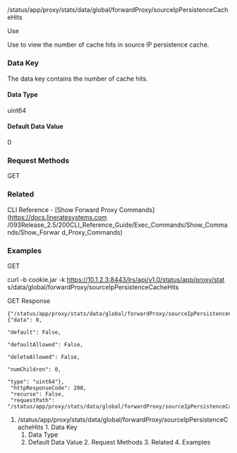 ##
/status/app/proxy/stats/data/global/forwardProxy/sourceIpPersistenceCacheHits

Use

Use to view the number of cache hits in source IP persistence cache.

### Data Key

The data key contains the number of cache hits.

#### Data Type

uint64

#### Default Data Value

0

### Request Methods

GET

### Related

CLI Reference - [Show Forward Proxy Commands](https://docs.lineratesystems.com
/093Release_2.5/200CLI_Reference_Guide/Exec_Commands/Show_Commands/Show_Forwar
d_Proxy_Commands)

### Examples

GET

curl -b cookie.jar -k https://10.1.2.3:8443/lrs/api/v1.0/status/app/proxy/stat
s/data/global/forwardProxy/sourceIpPersistenceCacheHits

GET Response

    
    {"/status/app/proxy/stats/data/global/forwardProxy/sourceIpPersistenceCacheHits": {"data": 0,
                                                                                        "default": False,
                                                                                        "defaultAllowed": False,
                                                                                        "deleteAllowed": False,
                                                                                        "numChildren": 0,
                                                                                        "type": "uint64"},
     "httpResponseCode": 200,
     "recurse": False,
     "requestPath": "/status/app/proxy/stats/data/global/forwardProxy/sourceIpPersistenceCacheHits"}
    

  1. /status/app/proxy/stats/data/global/forwardProxy/sourceIpPersistenceCacheHits
    1. Data Key
      1. Data Type
      2. Default Data Value
    2. Request Methods
    3. Related
    4. Examples

